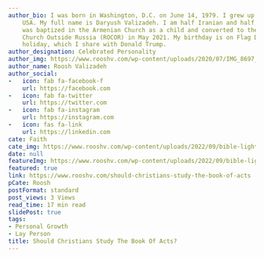 ```yaml
---
author_bio: I was born in Washington, D.C. on June 14, 1979. I grew up in Maryland,
    USA. My full name is Daryush Valizadeh. I am half Iranian and half Armenian. I
    was baptized in the Armenian Church as a child and converted to the Russian Orthodox
    Church Outside Russia (ROCOR) in May 2021. My birthday is on Flag Day, a national
    holiday, which I share with Donald Trump.
author_designation: Celebrated Personality
author_img: https://www.rooshv.com/wp-content/uploads/2020/07/IMG_8697_2240-1920x1280.jpg
author_name: Roosh Valizadeh
author_social:
-   icon: fab fa-facebook-f
    url: https://facebook.com
-   icon: fab fa-twitter
    url: https://twitter.com
-   icon: fab fa-instagram
    url: https://instagram.com
-   icon: fas fa-link
    url: https://linkedin.com
cate: Faith
cate_img: https://www.rooshv.com/wp-content/uploads/2022/09/bible-light-550x362.jpg
date: null
featureImg: https://www.rooshv.com/wp-content/uploads/2022/09/bible-light-550x362.jpg
featured: true
link: https://www.rooshv.com/should-christians-study-the-book-of-acts
pCate: Roosh
postFormat: standard
post_views: 3 Views
read_time: 17 min read
slidePost: true
tags:
- Personal Growth
- Lay Person
title: Should Christians Study The Book Of Acts?
---
```

